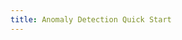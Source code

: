 ```yaml
---
title: Anomaly Detection Quick Start
---
```


<script>window.location.replace("quick-start-guide-anomaly-detection");</script>